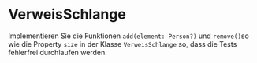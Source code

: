 # VerweisSchlange

Implementieren Sie die Funktionen `add(element: Person?)` und `remove()`so wie die Property `size` in der Klasse `VerweisSchlange`
so, dass die Tests fehlerfrei durchlaufen werden.
